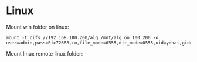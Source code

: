 # Linux

Mount win folder on linux:
```
mount -t cifs //192.168.100.200/alg /mnt/alg_on_100_200 -o user=admin,pass=Pic72688,ro,file_mode=0555,dir_mode=0555,uid=yohai,gid=yohai
```

Mount linux remote linux folder:
```
```
